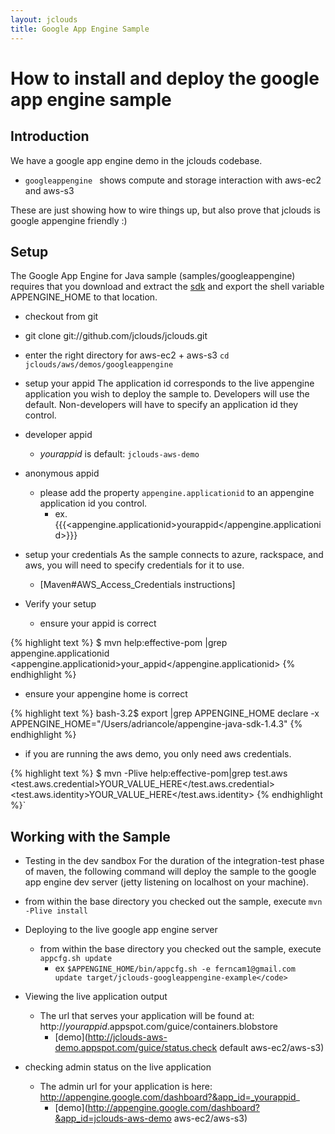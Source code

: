 ```yaml
---
layout: jclouds
title: Google App Engine Sample
---
```


# How to install and deploy the google app engine sample

## Introduction 
We have a google app engine demo in the jclouds codebase. 

  * `googleappengine ` shows compute and storage interaction with aws-ec2 and aws-s3 

These are just showing how to wire things up, but also prove that jclouds is google appengine friendly :)

## Setup

The Google App Engine for Java sample (samples/googleappengine) requires that you 
download and extract the [sdk](http://googleappengine.googlecode.com/files/appengine-java-sdk-1.4.3.zip0) 
and export the shell variable APPENGINE_HOME to that location.

*  checkout from git
  * git clone git://github.com/jclouds/jclouds.git
  * enter the right directory for aws-ec2 + aws-s3 `cd jclouds/aws/demos/googleappengine`
 
*  setup your appid
The application id corresponds to the live appengine application you wish to deploy the sample to.
  Developers will use the default.  Non-developers will have to specify an application id they control.
  * developer appid
    * _yourappid_ is default: `jclouds-aws-demo`
  * anonymous appid
    * please add the property `appengine.applicationid` to an appengine application id you control.
      * ex.  {{{<appengine.applicationid>yourappid</appengine.applicationid>}}}

* setup your credentials
	As the sample connects to  azure, rackspace, and aws, you will need to specify credentials for it to use.
	<!-- Change Link -->
  * [Maven#AWS_Access_Credentials instructions]

* Verify your setup
  * ensure your appid is correct

{% highlight text %}
$ mvn help:effective-pom |grep appengine.applicationid 
    <appengine.applicationid>your_appid</appengine.applicationid>
{% endhighlight %}

  * ensure your appengine home is correct

{% highlight text %}
bash-3.2$ export |grep APPENGINE_HOME
declare -x APPENGINE_HOME="/Users/adriancole/appengine-java-sdk-1.4.3"
{% endhighlight %}

  * if you are running the aws demo, you only need aws credentials. 

{% highlight text %}
$  mvn -Plive help:effective-pom|grep test.aws
    <test.aws.credential>YOUR_VALUE_HERE</test.aws.credential>
    <test.aws.identity>YOUR_VALUE_HERE</test.aws.identity>
{% endhighlight %}` 

## Working with the Sample

*  Testing in the dev sandbox
For the duration of the integration-test phase of maven, the following command will deploy the sample to 
the google app engine dev server (jetty listening on localhost on your machine).

  * from within the base directory you checked out the sample, execute `mvn -Plive install`

* Deploying to the live google app engine server
  * from within the base directory you checked out the sample, execute `appcfg.sh update`
    * ex `$APPENGINE_HOME/bin/appcfg.sh -e ferncam1@gmail.com update target/jclouds-googleappengine-example</code>`

* Viewing the live application output
  * The url that serves your application will be found at: http://_yourappid_.appspot.com/guice/containers.blobstore
    * [demo](http://jclouds-aws-demo.appspot.com/guice/status.check default aws-ec2/aws-s3)

* checking admin status on the live application
  * The admin url for your application is here: http://appengine.google.com/dashboard?&app_id=_yourappid_
    * [demo](http://appengine.google.com/dashboard?&app_id=jclouds-aws-demo aws-ec2/aws-s3)


